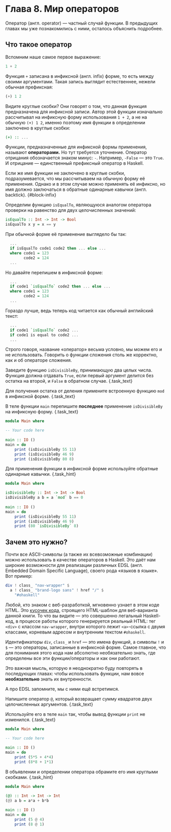 # Глава 8. Мир операторов

Оператор (англ. operator) — частный случай функции. В предыдущих главах мы уже познакомились с ними, осталось объяснить подробнее.

## Что такое оператор

Вспомним наше самое первое выражение:

```haskell
1 + 2
```

Функция `+` записана в инфиксной (англ. infix) форме, то есть между своими аргументами. Такая запись выглядит естественнее, нежели обычная префиксная:

```haskell
(+) 1 2
```

Видите круглые скобки? Они говорят о том, что данная функция предназначена для инфиксной записи. Автор этой функции изначально рассчитывал на инфиксную форму использования `1 + 2`, а не на обычную `(+) 1 2`, именно поэтому имя функции в определении заключено в круглые скобки:

```haskell
(+) :: ...
```

Функции, предназначенные для инфиксной формы применения, называют **операторами.** Но тут требуется уточнение. Оператор отрицания обозначается знаком минус: `-`. Например, `-False` — это `True`. И отрицание — единственный префиксный оператор в Haskell.

Если же имя функции не заключено в круглые скобки, подразумевается, что мы рассчитываем на обычную форму её применения. Однако и в этом случае можно применять её инфиксно, но имя должно заключаться в обратные одинарные кавычки (англ. backtick). {#block-infix}

Определим функцию `isEqualTo`, являющуюся аналогом оператора проверки на равенство для двух целочисленных значений:

```haskell
isEqualTo :: Int -> Int -> Bool
isEqualTo x y = x == y
```

При обычной форме её применение выглядело бы так:

```haskell
  ...
  if isEqualTo code1 code2 then ... else ...
  where code1 = 123
        code2 = 124
  ...
```

Но давайте перепишем в инфиксной форме:

```haskell
  ...
  if code1 `isEqualTo` code2 then ... else ...
  where code1 = 123
        code2 = 124
  ...
```

Гораздо лучше, ведь теперь код читается как обычный английский текст:

```haskell
  ...
  if code1 `isEqualTo` code2 ...
  if code1 is equal to code2 ...
  ...
```

Строго говоря, название «оператор» весьма условно, мы можем его и не использовать. Говорить о функции сложения столь же корректно, как и об операторе сложения.

Заведите функцию `isDivisibleBy`, принимающую два целых числа. Функция должна отдавать `True`, если первый аргумент делится без остатка на второй, и `False` в обратном случае. {.task_text}

Для получения остатка от деления примените встроенную функцию `mod` в инфиксной форме. {.task_text}

В теле функции `main` перепишите **последнее** применение `isDivisibleBy` на инфиксную форму. {.task_text}

```haskell {.task_source #haskell_chapter_0080_task_0010}
module Main where

-- Your code here
     
main :: IO ()
main = do
    print (isDivisibleBy 55 11)
    print (isDivisibleBy 46 9)
    print (isDivisibleBy 80 8)
```
Для применения функции в инфиксной форме используйте обратные одинарные кавычки. {.task_hint}
```haskell {.task_answer}
module Main where

isDivisibleBy :: Int -> Int -> Bool
isDivisibleBy a b = a `mod` b == 0
     
main :: IO ()
main = do
    print (isDivisibleBy 55 11)
    print (isDivisibleBy 46 9)
    print (80 `isDivisibleBy` 8)
```

## Зачем это нужно?

Почти все ASCII-символы (а также их всевозможные комбинации) можно использовать в качестве операторов в Haskell. Это даёт нам широкие возможности для реализации различных EDSL (англ. Embedded Domain Specific Language), своего рода «языков в языке». Вот пример:

```haskell
div ! class_ "nav-wrapper" $
  a ! class_ "brand-logo sans" ! href "/" $
    "#ohaskell"
```

Любой, кто знаком с веб-разработкой, мгновенно узнает в этом коде HTML. Это [кусочек кода](https://github.com/denisshevchenko/ohaskell.guide/blob/master/src/CreateHtmlTemplates.hs#L56), строящего HTML-шаблон для веб-варианта данной книги. То что вы видите — это совершенно легальный Haskell-код, в процессе работы которого генерируется реальный HTML: тег `<div>` с классом `nav-wrapper`, внутри которого лежит `<a>`-ссылка с двумя классами, корневым адресом и внутренним текстом `#ohaskell`.

Идентификаторы `div`, `class_` и `href` — это имена функций, а символы `!` и `$` — это операторы, записанные в инфиксной форме. Самое главное, что для понимания этого кода нам абсолютно необязательно знать, где определены все эти функции/операторы и как они работают. 

Это важная мысль, которую я неоднократно буду повторять в последующих главах: чтобы использовать функции, нам вовсе **необязательно** знать их внутренности.

А про EDSL запомните, мы с ними ещё встретимся.

Напишите оператор `@`, который возвращает сумму квадратов двух целочисленных аргументов. {.task_text}

Используйте его в теле `main` так, чтобы вывод функции `print` не изменился. {.task_text}

```haskell {.task_source #haskell_chapter_0080_task_0020}
module Main where

-- Your code here
     
main :: IO ()
main = do
    print (5*5 + 4*4)
    print (8*8 + 1*1)
```
В объявлении и определении оператора обрамите его имя круглыми скобками. {.task_hint}
```haskell {.task_answer}
module Main where

(@) :: Int -> Int -> Int
(@) a b = a*a + b*b
     
main :: IO ()
main = do
    print (5 @ 4)
    print (8 @ 1)
```
